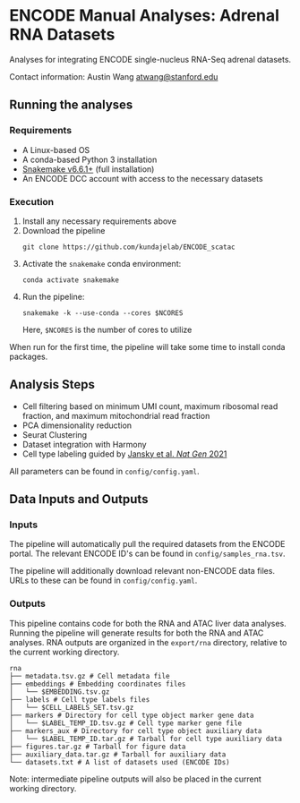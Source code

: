 # ENCODE Manual Analyses: Adrenal RNA Datasets

Analyses for integrating ENCODE single-nucleus RNA-Seq adrenal datasets.

Contact information: 
Austin Wang 
atwang@stanford.edu

## Running the analyses

### Requirements

- A Linux-based OS
- A conda-based Python 3 installation
- [Snakemake v6.6.1+](https://snakemake.readthedocs.io/en/stable/getting_started/installation.html) (full installation)
- An ENCODE DCC account with access to the necessary datasets

### Execution

1. Install any necessary requirements above
2. Download the pipeline
    ```
    git clone https://github.com/kundajelab/ENCODE_scatac
    ```
3. Activate the `snakemake` conda environment:
    ```
    conda activate snakemake
    ```
4. Run the pipeline:
    ```
    snakemake -k --use-conda --cores $NCORES 
    ```
    Here, `$NCORES` is the number of cores to utilize

When run for the first time, the pipeline will take some time to install conda packages. 

## Analysis Steps

- Cell filtering based on minimum UMI count, maximum ribosomal read fraction, and maximum mitochondrial read fraction
- PCA dimensionality reduction
- Seurat Clustering
- Dataset integration with Harmony
- Cell type labeling guided by [Jansky et al. *Nat Gen* 2021](https://www.nature.com/articles/s41588-021-00806-1)

All parameters can be found in `config/config.yaml`.

## Data Inputs and Outputs

### Inputs

The pipeline will automatically pull the required datasets from the ENCODE portal. The relevant ENCODE ID's can be found in `config/samples_rna.tsv`.

The pipeline will additionally download relevant non-ENCODE data files. URLs to these can be found in `config/config.yaml`. 

### Outputs

This pipeline contains code for both the RNA and ATAC liver data analyses. Running the pipeline will generate results for both the RNA and ATAC analyses. RNA outputs are organized in the `export/rna` directory, relative to the current working directory.

```
rna
├── metadata.tsv.gz # Cell metadata file
├── embeddings # Embedding coordinates files
│   └── $EMBEDDING.tsv.gz
├── labels # Cell type labels files 
│   └── $CELL_LABELS_SET.tsv.gz
├── markers # Directory for cell type object marker gene data
│   └── $LABEL_TEMP_ID.tsv.gz # Cell type marker gene file 
├── markers_aux # Directory for cell type object auxiliary data
│   └── $LABEL_TEMP_ID.tar.gz # Tarball for cell type auxiliary data 
├── figures.tar.gz # Tarball for figure data
├── auxiliary_data.tar.gz # Tarball for auxiliary data
└── datasets.txt # A list of datasets used (ENCODE IDs) 
```

Note: intermediate pipeline outputs will also be placed in the current working directory.